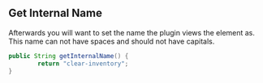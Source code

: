 ## Get Internal Name
Afterwards you will want to set the name the plugin views the element as. This name can not have spaces and should not have capitals.
```java
public String getInternalName() {
		return "clear-inventory";
}
```
